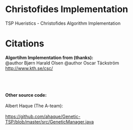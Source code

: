 Christofides Implementation
===========================

TSP Hueristics - Christofides Algorithm Implementation 

Citations
=========

<b>Algortihm Implementation from (thanks):</b>
<br>
@author Bjørn Harald Olsen @author Oscar Täckström
<br>
http://www.kth.se/csc/
<br></br></br></br><br>
<b>Other source code: </b></br><br>
Albert Haque (The A-team):</br><br>
https://github.com/ahaque/Genetic-TSP/blob/master/src/GeneticManager.java</br>
